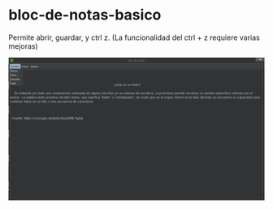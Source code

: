 # bloc-de-notas-basico
Permite abrir, guardar, y ctrl z. (La funcionalidad del ctrl + z requiere varias mejoras)

![](muestra.png)
